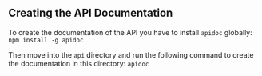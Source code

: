 ## Creating the API Documentation

To create the documentation of the API you have to install `apidoc` globally: `npm install -g apidoc`

Then move into the `api` directory and run the following command to create the documentation in this directory: `apidoc`
